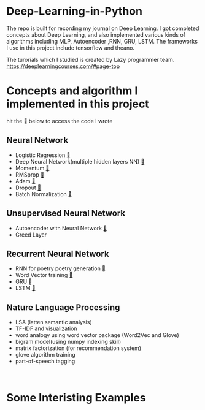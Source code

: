 # Deep-Learning-in-Python
The repo is built for recording my journal on Deep Learning. 
I got completed concepts about Deep Learning, and also implemented various kinds of algorithms including MLP, Autoencoder ,RNN, GRU, LSTM. 
The frameworks I use in this project include tensorflow and theano.<br>

The turorials which I studied is created by Lazy programmer team.
https://deeplearningcourses.com/#page-top

# Concepts and algorithm I implemented in this project
hit the :lollipop: below to access the code I wrote
## Neural Network
* Logistic Regression [:lollipop:](https://github.com/SeanWangYS/Deep-Learning-in-Python/blob/master/ann_class/regression.py) 
* Deep Neural Network(multiple hidden layers NN) [:lollipop:](https://github.com/SeanWangYS/Deep-Learning-in-Python/blob/master/ann_class2/tensorflow_ann_bySean.py)
* Momentum  [:lollipop:](https://github.com/SeanWangYS/Deep-Learning-in-Python/blob/master/ann_class2/momentum.py)
* RMSprop  [:lollipop:](https://github.com/SeanWangYS/Deep-Learning-in-Python/blob/master/ann_class2/rmsprop.py)
* Adam  [:lollipop:](https://github.com/SeanWangYS/Deep-Learning-in-Python/blob/master/ann_class2/adam.py)
* Dropout  [:lollipop:](https://github.com/SeanWangYS/Deep-Learning-in-Python/blob/master/ann_class2/dropout_tensorflow.py)
* Batch Normalization  [:lollipop:](https://github.com/SeanWangYS/Deep-Learning-in-Python/blob/master/ann_class2/batch_norm_tf.py)
## Unsupervised Neural Network
* Autoencoder with Neural Network  [:lollipop:](https://github.com/SeanWangYS/Deep-Learning-in-Python/blob/master/unsupervised_class2/autoencoder_tf.py)
* Greed Layer  
## Recurrent Neural Network
* RNN for poetry poetry generation  [:lollipop:](https://github.com/SeanWangYS/Deep-Learning-in-Python/blob/master/rnn_class/srn_language.py)
* Word Vector training  [:lollipop:](https://github.com/SeanWangYS/Deep-Learning-in-Python/blob/master/rnn_class/wiki.py)
* GRU  [:lollipop:](https://github.com/SeanWangYS/Deep-Learning-in-Python/blob/master/rnn_class/gru.py)
* LSTM  [:lollipop:](https://github.com/SeanWangYS/Deep-Learning-in-Python/blob/master/rnn_class/lstm.py)
## Nature Language Processing
* LSA (latten semantic analysis)
* TF-IDF and visualization 
* word analogy using word vector package (Word2Vec and Glove)  
* bigram model(using numpy indexing skill)
* matrix factorization (for recommendation system)
* glove algorithm training 
* part-of-speech tagging
<br>

# Some Interisting Examples
## 

